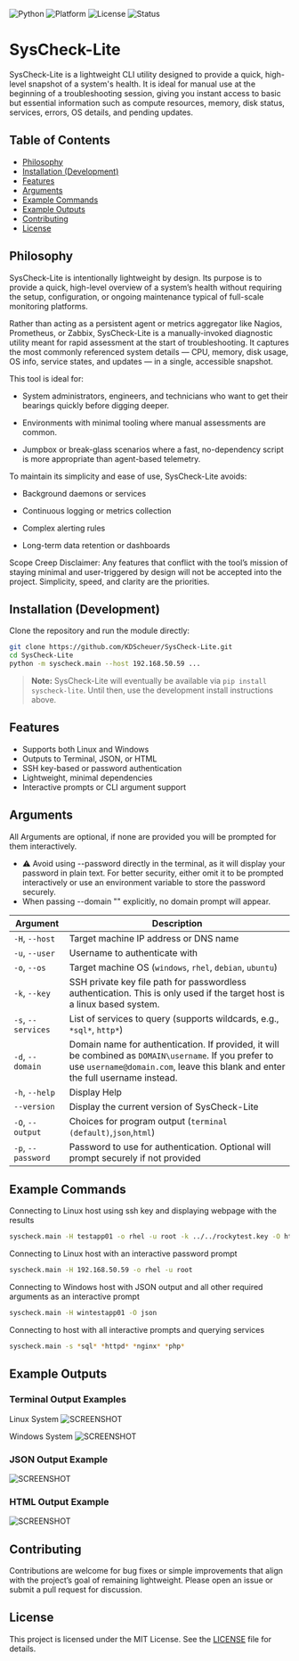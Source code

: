 <p align="center">

  ![Python](https://img.shields.io/badge/Python-3.9%2B-blue?logo=python&logoColor=white)
  ![Platform](https://img.shields.io/badge/Platform-Windows%20%7C%20Linux-blue)
  ![License](https://img.shields.io/badge/License-MIT-green)
  ![Status](https://img.shields.io/badge/Status-In%20Development-yellow)
</p>

# SysCheck-Lite
SysCheck-Lite is a lightweight CLI utility designed to provide a quick, high-level snapshot of a system's health. It is ideal for manual use at the beginning of a troubleshooting session, giving you instant access to basic but essential information such as compute resources, memory, disk status, services, errors, OS details, and pending updates.

## Table of Contents
- [Philosophy](#philosophy)
- [Installation (Development)](#installation-development)
- [Features](#features)
- [Arguments](#arguments)
- [Example Commands](#example-commands)
- [Example Outputs](#example-outputs)
- [Contributing](#contributing)
- [License](#license)

## Philosophy
SysCheck-Lite is intentionally lightweight by design. Its purpose is to provide a quick, high-level overview of a system’s health without requiring the setup, configuration, or ongoing maintenance typical of full-scale monitoring platforms.

Rather than acting as a persistent agent or metrics aggregator like Nagios, Prometheus, or Zabbix, SysCheck-Lite is a manually-invoked diagnostic utility meant for rapid assessment at the start of troubleshooting. It captures the most commonly referenced system details — CPU, memory, disk usage, OS info, service states, and updates — in a single, accessible snapshot.

This tool is ideal for:

- System administrators, engineers, and technicians who want to get their bearings quickly before digging deeper.

- Environments with minimal tooling where manual assessments are common.

- Jumpbox or break-glass scenarios where a fast, no-dependency script is more appropriate than agent-based telemetry.

To maintain its simplicity and ease of use, SysCheck-Lite avoids:

- Background daemons or services

- Continuous logging or metrics collection

- Complex alerting rules

- Long-term data retention or dashboards

Scope Creep Disclaimer: Any features that conflict with the tool’s mission of staying minimal and user-triggered by design will not be accepted into the project. Simplicity, speed, and clarity are the priorities.

## Installation (Development)
Clone the repository and run the module directly:

``` bash
git clone https://github.com/KDScheuer/SysCheck-Lite.git
cd SysCheck-Lite
python -m syscheck.main --host 192.168.50.59 ...
```
> **Note:** SysCheck-Lite will eventually be available via `pip install syscheck-lite`. Until then, use the development install instructions above.


## Features
- Supports both Linux and Windows
- Outputs to Terminal, JSON, or HTML
- SSH key-based or password authentication
- Lightweight, minimal dependencies
- Interactive prompts or CLI argument support

## Arguments
All Arguments are optional, if none are provided you will be prompted for them interactively.
- ⚠️ Avoid using --password directly in the terminal, as it will display your password in plain text. For better security, either omit it to be prompted interactively or use an environment variable to store the password securely. 
- When passing --domain "" explicitly, no domain prompt will appear.

| Argument       | Description                                                                 |
|----------------|-----------------------------------------------------------------------------|
| `-H`, `--host`       | Target machine IP address or DNS name                                            |
| `-u`, `--user`       | Username to authenticate with                                                    |
| `-o`, `--os`         | Target machine OS (`windows`, `rhel`, `debian`, `ubuntu`)                        |
| `-k`, `--key`        | SSH private key file path for passwordless authentication. This is only used if the target host is a linux based system.                       |
| `-s`, `--services`   | List of services to query (supports wildcards, e.g., `*sql*`, `http*`)           |
| `-d`, `--domain`     | Domain name for authentication. If provided, it will be combined as `DOMAIN\username`. If you prefer to use `username@domain.com`, leave this blank and enter the full username instead.                                |
| `-h`, `--help`       | Display Help                                                                     |
| `--version`          | Display the current version of SysCheck-Lite                                     |
| `-O`, `--output`      | Choices for program output (`terminal (default)`,`json`,`html`)                  |
| `-p`, `--password`    | Password to use for authentication. Optional will prompt securely if not provided | 


## Example Commands
Connecting to Linux host using ssh key and displaying webpage with the results
``` bash
syscheck.main -H testapp01 -o rhel -u root -k ../../rockytest.key -O html
```

Connecting to Linux host with an interactive password prompt
``` bash
syscheck.main -H 192.168.50.59 -o rhel -u root
```

Connecting to Windows host with JSON output and all other required arguments as an interactive prompt
```bash
syscheck.main -H wintestapp01 -O json
```

Connecting to host with all interactive prompts and querying services
```bash
syscheck.main -s *sql* *httpd* *nginx* *php*
```

## Example Outputs
### Terminal Output Examples
Linux System
![SCREENSHOT](./images/LinuxCollectionExample.png)

Windows System
![SCREENSHOT](./images/WindowsCollectionExample.png)

### JSON Output Example
![SCREENSHOT](./images/JSONOutputExample.png)

### HTML Output Example
![SCREENSHOT](./images/HTMLOutputExample.png)

## Contributing
Contributions are welcome for bug fixes or simple improvements that align with the project’s goal of remaining lightweight. Please open an issue or submit a pull request for discussion.

## License
This project is licensed under the MIT License. See the [LICENSE](./LICENSE) file for details.